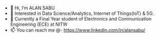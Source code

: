 - 👋 Hi, I’m ALAN SABU
- 👀 Interested in Data Science/Analytics, Internet of Things(IoT) & 5G.
- 🌱 Currently a Final Year student of Electronics and Communication Engineering (ECE) at NITW
- 📫 You can reach me @- https://www.linkedin.com/in/alansabu/ 

<!---
alan-sabu/alan-sabu is a ✨ special ✨ repository because its `README.md` (this file) appears on your GitHub profile.
You can click the Preview link to take a look at your changes.
--->
